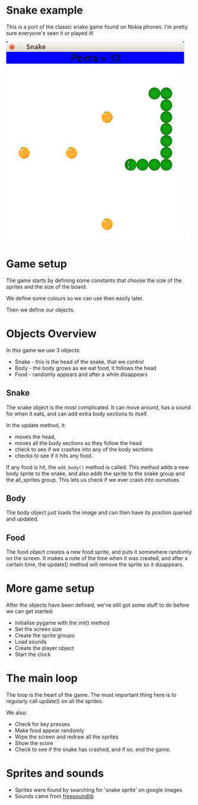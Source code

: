 # Snake example

This is a port of the classic snake game found on Nokia phones. I'm pretty sure
everyone's seen it or played it!

![screenshot](screenshot.png)

# Game setup

The game starts by defining some constants that choose the size of the sprites
and the size of the board. 

We define some colours so we can use then easily later.

Then we define our objects.

# Objects Overview

In this game we use 3 objects:

* Snake - this is the head of the snake, that we control
* Body - the body grows as we eat food, it follows the head
* Food - randomly appears and after a while disappears

## Snake

The snake object is the most complicated. It can move around, has a sound for
when it eats, and can add extra body sections to itself. 

In the update method, it:

* moves the head, 
* moves all the body sections so they follow the head 
* check to see if we crashes into any of the body sections
* checks to see if it hits any food.

If any food is hit, the `add_body()` method is called. This method adds a new
body sprite to the snake, and also adds the sprite to the snake group and the
all_sprites group. This lets us check if we ever crash into ourselves.

## Body

The body object just loads the image and can then have its position queried and
updated.

## Food

The food object creates a new food sprite, and puts it somewhere randomly on the
screen. It makes a note of the time when it was created, and after a certain
time, the update() method will remove the sprite so it disappears.

# More game setup

After the objects have been defined, we've still got some stuff to do before we
can get started:

* Initialise pygame with the init() method
* Set the screen size
* Create the sprite groups
* Load sounds
* Create the player object
* Start the clock

# The main loop

The loop is the heart of the game. The most important thing here is to regularly
call update() on all the sprites.

We also:

* Check for key presses
* Make food appear randomly
* Wipe the screen and redraw all the sprites
* Show the score
* Check to see if the snake has crashed, and if so, end the game.

# Sprites and sounds

* Sprites were found by searching for 'snake sprite' on google images
* Sounds came from [freesoundlib](https://www.freesound.org/)
